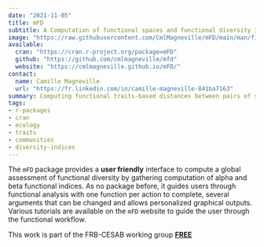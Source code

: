 ```yaml
---
date: "2021-11-05"
title: mFD
subtitle: A Computation of functional spaces and functional diversity indices
image: "https://raw.githubusercontent.com/CmlMagneville/mFD/main/man/figures/hexasticker_mFD.png"
available:
  cran: "https://cran.r-project.org/package=mFD"
  github: "https://github.com/cmlmagneville/mfd"
  website: "https://cmlmagneville.github.io/mFD/"
contact:
  name: Camille Magneville
  url: "https://fr.linkedin.com/in/camille-magneville-841ba7163"
summary: Computing functional traits-based distances between pairs of species for species gathered in assemblages allowing to build several functional spaces. The package includes different graphical outputs.
tags:
- r-packages
- cran
- ecology
- traits
- communities
- diversity-indices
---
```


The `mFD` package provides a **user friendly** interface to compute a global assessment of functional diversity by gathering computation of alpha and beta functional indices. As no package before, it guides users through functional analysis with one function per action to complete, several arguments that can be changed and allows personalized graphical outputs. Various tutorials are available on the `mFD` website to guide the user through the functional workflow.

This work is part of the FRB-CESAB working group [**FREE**](https://www.fondationbiodiversite.fr/en/the-frb-in-action/programs-and-projects/le-cesab/free/)
